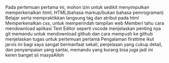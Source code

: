 Pada pertemuan pertama ini, mohon izin untuk sedikit menyimpulkan 
memperkenalkan html, HTML(bahasa markup/bukan bahasa pemrograman)
Belajar serta mempraktikkan langsung tag dan atribut pada html
Memperkenalkan css, untuk memperindah tampilan web 
Memberi tahu cara mendownload aplikasi Text Editor seperti vscode
menjelaskan penting nya git
memandu untuk mendownload github dan cara mempush ke github
menjelaskan tugas untuk pertemuan pertama
Pengalaman firsttime ikut jarvis ini bagi saya sangat bermanfaat sekali, penjelasan yang cukup detail, dan penyampaian yang santai, memandu yang kurang bisa juga jadi ini keren banget sii masyaAlloh
